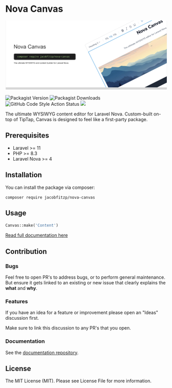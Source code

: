 # Nova Canvas

<img src="./images/header.png">

![Packagist Version](https://img.shields.io/packagist/v/jacobfitzp/nova-canvas)
![Packagist Downloads](https://img.shields.io/packagist/dt/jacobfitzp/nova-canvas)
![GitHub Code Style Action Status](https://img.shields.io/github/actions/workflow/status/jacobfitzp/nova-canvas/phpcsfixer.yml?branch=main&label=code%20style&style=flat-square)
<a href="https://codeclimate.com/github/JacobFitzp/nova-canvas/maintainability"><img src="https://api.codeclimate.com/v1/badges/1833c95fad33395eda42/maintainability" /></a>

The ultimate WYSIWYG content editor for Laravel Nova. Custom-built on-top of TipTap, Canvas is designed to feel like a 
first-party package.

## Prerequisites

- Laravel >= 11
- PHP >= 8.3
- Laravel Nova >= 4

## Installation

You can install the package via composer:

```shell
composer require jacobfitzp/nova-canvas
```

## Usage

```php
Canvas::make('Content')
```

[Read full documentation here](https://jacobfitzp.github.io/nova-canvas-docs/about.html)

## Contribution

### Bugs

Feel free to open PR's to address bugs, or to perform general maintenance. 
But ensure it gets linked to an existing or new issue that clearly explains the **what** and **why**.

### Features

If you have an idea for a feature or improvement please open an "Ideas" discussion first.

Make sure to link this discussion to any PR's that you open.

### Documentation

See the [documentation repository](https://github.com/JacobFitzp/nova-canvas-docs).

## License

The MIT License (MIT). Please see License File for more information.
